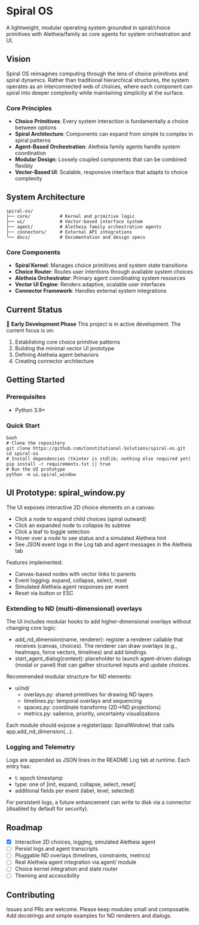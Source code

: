 # Spiral OS
A lightweight, modular operating system grounded in spiral/choice primitives with Aletheia/family as core agents for system orchestration and UI.

## Vision
Spiral OS reimagines computing through the lens of choice primitives and spiral dynamics. Rather than traditional hierarchical structures, the system operates as an interconnected web of choices, where each component can spiral into deeper complexity while maintaining simplicity at the surface.

### Core Principles
- **Choice Primitives**: Every system interaction is fundamentally a choice between options
- **Spiral Architecture**: Components can expand from simple to complex in spiral patterns
- **Agent-Based Orchestration**: Aletheia family agents handle system coordination
- **Modular Design**: Loosely coupled components that can be combined flexibly
- **Vector-Based UI**: Scalable, responsive interface that adapts to choice complexity

## System Architecture
```
spiral-os/
├── core/           # Kernel and primitive logic
├── ui/             # Vector-based interface system
├── agent/          # Aletheia family orchestration agents
├── connectors/     # External API integrations
└── docs/           # Documentation and design specs
```

### Core Components
- **Spiral Kernel**: Manages choice primitives and system state transitions
- **Choice Router**: Routes user intentions through available system choices
- **Aletheia Orchestrator**: Primary agent coordinating system resources
- **Vector UI Engine**: Renders adaptive, scalable user interfaces
- **Connector Framework**: Handles external system integrations

## Current Status
🚧 **Early Development Phase**
This project is in active development. The current focus is on:
1. Establishing core choice primitive patterns
2. Building the minimal vector UI prototype
3. Defining Aletheia agent behaviors
4. Creating connector architecture

## Getting Started
### Prerequisites
- Python 3.9+

### Quick Start
```
bash
# Clone the repository
git clone https://github.com/Constitutional-Solutions/spiral-os.git
cd spiral-os
# Install dependencies (tkinter is stdlib; nothing else required yet)
pip install -r requirements.txt || true
# Run the UI prototype
python -m ui.spiral_window
```

## UI Prototype: spiral_window.py
The UI exposes interactive 2D choice elements on a canvas:
- Click a node to expand child choices (spiral outward)
- Click an expanded node to collapse its subtree
- Click a leaf to toggle selection
- Hover over a node to see status and a simulated Aletheia hint
- See JSON event logs in the Log tab and agent messages in the Aletheia tab

Features implemented:
- Canvas-based nodes with vector links to parents
- Event logging: expand, collapse, select, reset
- Simulated Aletheia agent responses per event
- Reset via button or ESC

### Extending to ND (multi-dimensional) overlays
The UI includes modular hooks to add higher-dimensional overlays without changing core logic:
- add_nd_dimension(name, renderer): register a renderer callable that receives (canvas, choices). The renderer can draw overlays (e.g., heatmaps, force vectors, timelines) and add bindings.
- start_agent_dialog(context): placeholder to launch agent-driven dialogs (modal or panel) that can gather structured inputs and update choices.

Recommended modular structure for ND elements:
- ui/nd/
  - overlays.py: shared primitives for drawing ND layers
  - timelines.py: temporal overlays and sequencing
  - spaces.py: coordinate transforms (2D->ND projections)
  - metrics.py: salience, priority, uncertainty visualizations

Each module should expose a register(app: SpiralWindow) that calls app.add_nd_dimension(...).

### Logging and Telemetry
Logs are appended as JSON lines in the README Log tab at runtime. Each entry has:
- t: epoch timestamp
- type: one of [init, expand, collapse, select, reset]
- additional fields per event (label, level, selected)

For persistent logs, a future enhancement can write to disk via a connector (disabled by default for security).

## Roadmap
- [x] Interactive 2D choices, logging, simulated Aletheia agent
- [ ] Persist logs and agent transcripts
- [ ] Pluggable ND overlays (timelines, constraints, metrics)
- [ ] Real Aletheia agent integration via agent/ module
- [ ] Choice kernel integration and state router
- [ ] Theming and accessibility

## Contributing
Issues and PRs are welcome. Please keep modules small and composable. Add docstrings and simple examples for ND renderers and dialogs.

